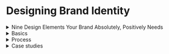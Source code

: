 # Designing Brand Identity

<details>
  <summary>Nine Design Elements Your Brand Absolutely, Positively Needs</summary>

### Logo | Identity
Whether this is a “wordmark” – simply the name of your brand or company in a specific font treatment, or a “lock-up” of a wordmark in combination with a icon that used as a unit.

### Alternate Logos
Possibly a version that works in a square format or one that works in a long horizontal format. ```A brand have up to 2 alternate layouts of their logo for specific usages.``` It is strongly advised not to go overboard here – you don’t want to confuse your customer. If your logo has one or more colors in it, it is also a good idea to have a version that is only black and white.

### Usage Guidelines | Yes/No Rules
You need to have a document created that is a set of instructions illustrating exactly how they are allowed to be used. Can your logo have a drop-shadow added to it? Will you allow people to stretch the logo out vertically? Should they be allowed to fill the letters with a photograph? No “not allowed” rule is too ridiculous to
show. You would be alarmed what people will do to your logo – to be “creative” or to “make it special for just this one use”.

### Fonts
Outline exactly what fonts and sizes are allowed to be used on your brand collateral materials, website, of products. There should be an absolute maximum of four. But ```I suggest you limit it to two fonts: a primary and secondary.``` A main usage font for titles and headlines and a secondary or text body copy font.

### Color Palette
Color is the strongest driver of primal emotional reaction. Don’t go overboard here. ```Four or five colors is all you need for 90% of brands.``` A main brand color, a couple neutral colors, a “pop” or bright color, and a
darker color. (Try Adobe’s Kuler.com, an amazing tool for generating complementary color palettes)

### Pattern +Texture
Having a pattern to use in backgrounds on websites, brochures, banner ads, will come in handy.

### Graphic Elements + Icons
```Designing or choosing a style of icon to be used with your branding materials is an often-overlooked part of brand design.``` The need for iconography has become even more necessary as brands operate more and more in the digital realm. When it comes down to it, people don’t want to read. They want cryptography. They want to be able to navigate with pictures. What will the style of your icons be? Cartoony? Technical? Hand illustrated?One color? The choices you make here will reflect on your brands personality.

### Photography
```Choosing a photographic style to become associated with your brand``` is an opportunity to elevate your brand beyond the competition. You don’t necessarily have to spend tons of money getting everything shot custom for you. But carefully selecting the style of photography and developing guidelines showing how to use them will make your brand stand out from the crowd. It can be as easy as how they are colored. Are they retro and faded? Bright and deeply saturated? Two-toned? Black and white? Is the style amateurish and spontaneous? Polished and posed? Action-packed? You get the idea.

### Usage Examples
Create examples of what your branding, logo, fonts, color, palette, etc. look like when they are actually used. This will give aesthetic guidance to your future design, marketing and advertising partners. Design a mock-up of a few items that illustrate how your brand could appear. Try a T-shirt, signage, a full-page magazine ad, a billboard, delivery truck, Facebook banner. It doesn’t matter whether you actually will be using all of these in real life. It creates a picture of your brand ecosystem. You will be surprised how designing just a few examples will begin to provide a clear idea of how your brand “looks and feels”.

</details>




<details>
  <summary>Basics</summary>

   <details>
    <summary>Brand basics</summary>

   #### What is brand?
   A strong brand stands out in a densely crowded marketplace. People fall in love with brands, trust them, and believe in their superiority.  
   
   #### What is brand identity?
   Brand identity is tangible and appeals to the senses. Brand identity fuels recognition, amplifies differentiation, and makes big ideas and meaning accessible. Brand identity takes disparate elements and unifies them into whole systems.

   #### What is branding?
   Branding is used to build awareness and extend customer loyalty. It requires a mandate from the top and readiness to invest in the future. Branding is about seizing every opportunity to express why people should choose one brand over another. A desire to lead, outpace the competition, and give employees the best tools to reach customers are the reasons why companies leverage branding.

   #### Who are stakeholders?
   Seizing every opportunity to build brand champions requires identifying the constituencies that affect success. Reputation and goodwill extend far beyond a brand’s target customers. Gaining insight into stakeholder characteristics, behavior, needs, and perceptions yields a high return.

   #### Why invest?
   The best identity programs embody and advance the company’s brand by supporting desired perceptions. Identity expresses itself in every touchpoint of the brand and becomes intrinsic to a company’s culture—a constant symbol of its core values and its heritage.

   #### Brand strategy
   Effective brand strategy provides a central, unifying idea around which all behavior, actions, and communications are aligned. It works across products and services, and is effective over time. The best brand strategies are so differentiated and powerful that they deflect the competition. They are easy to talk about, whether you are the CEO or an employee.

   #### Cross cultures
   The best brands pay attention to cultural differences.

   #### Big idea
   A big idea functions as an organizational totem pole around which strategy, behavior, actions, and communications are aligned. These simply worded statements are used internally as a beacon of a distinctive culture and externally as a competitive advantage that helps consumers make choices.

   #### Customer experience
   Consumers are inundated with choices. Brand builders need to think far beyond the point of sale, and use their strategic imagination and business acumen to deliver one-of-a-kind engaging experiences that no other competitor can replicate. 

   #### Brand architecture
   Brand architecture refers to the hierarchy of brands within a single company. It is the interrelationship of the parent company, subsidiary companies, products, and services, and should mirror the marketing strategy. It is important to bring consistency, visual and verbal order, thought, and intention to disparate elements to help a company grow and market more effectively. 

   ### Names
   The right name is timeless, tireless, easy to say and remember; it stands for something, and facilitates brand extensions. Its sound has rhythm. It looks great in the text of an email and in the logo. A wellchosen name is an essential brand asset, as well as a 24/7 workhorse. 

   ### Taglines
   A tagline is a short phrase that captures a company’s brand essence, personality, and positioning, and distinguishes the company from its competitors. Deceptively simple, taglines are not arbitrary. They grow out of an intensive strategic and creative process.

   #### Staying on message
   Stay on message is the brand mantra. The best brands speak with one distinctive voice. On the web, in a tweet, in conversations with a salesperson, in a speech given by the president, ```the company needs to project the same unified message. ```It must be memorable, identifiable, and centered on the customer. 
   </details>


   <details>
   <summary>Brand ideals</summary>

   #### Brand ideals: Overview
   Ideals are essential to a responsible creative process regardless of the size of a company or the nature of a business. These ideals hold true whether the brand identity engagement is launching an entrepreneurial venture, creating a new product or service, repositioning a brand, working on a merger, or creating a retail presence.

   Functional criteria do not get to the heart of brand identity. There are over one million trademarks registered with the U.S. Patent and Trademark Office. The basic question is what makes one better than another and why?

   What are the essential characteristics of the best identities? How do we define the best identities? These ideals are not about a certain aesthetic. Design excellence is a given.

   #### Vision
   Vision requires courage. Big ideas, enterprises, products, and services are sustained by organizations who have the ability to imagine what others cannot see and the tenacity to deliver what they believe is possible. Behind every successful brand are passionate leaders who inspire others to see the future in a new way.

   #### Meaning
   The best brands stand for something: a big idea, a strategic position, a defined set of values, a voice that stands apart. Symbols are vessels for meaning. They become more powerful with frequent use and when people understand what they stand for. They are the fastest form of communication known to man. Meaning is rarely immediate and evolves over time.

   #### Authenticity
   In psychology, authenticity refers to self-knowledge and making decisions that are congruent with that self-knowledge. Organizations who know who they are, and what they stand for, start the identity process from a position of strength. They create brands that are sustainable and genuine. Brand expression must be appropriate to the organization’s unique mission, history, culture, values, and personality.

   #### Coherence
   Whether a customer is using a product, talking to a service representative, or making a purchase on his iPhone, the brand should feel familiar and the experience should have the desired effect. Coherence is the quality that ensures that all the pieces hold together in a way that feels seamless to the customer. It doesn’t need to be rigid and limiting—rather, it is a baseline designed to build trust, foster loyalty, and delight the customer.

   #### Flexibility
   Innovation requires brands to be flexible. No one can say with certainty which new products or services a company might offer in five years. Or for that matter, what devices we will all be using to communicate with one another and how we will be purchasing our worldly goods. Brands that are open to change need to have flexible brand identity systems in place to quickly seize new opportunities in the marketplace.

   #### Commitment
   A brand is an asset that needs to be protected, preserved, and nurtured. Actively managing the asset requires a top down mandate and a bottom up understanding of why it’s important. The best companies provide their employees with tools that make it easy to be a brand champion. Building, protecting, and enhancing the brand requires desire and a disciplined approach to insure its integrity and relevance.

   #### Value
   Creating value is the indisputable goal of most organizations. The quest for sustainability has expanded the value conversation with consumers. Being socially responsible, environmentally conscious, and profitable is the new business model for all brands. A brand is an intangible asset—brand identity, which includes all tangible expression from packaging to websites, upholds that value. 

   #### Differentiation
   Bumper-to-bumper brands clamor for our attention. The world is a noisy place filled with a panoply of choice. Why should consumers choose one brand over others? It is not enough to be different. Brands need to demonstrate their difference and make it easy for customers to understand that difference.

   #### Sustainability
   Brands are messengers of trust. We are all moving at blinding speed and our institutions, technology, science, lifestyles, and vocabulary are in a state of continuous flux. Consumers are reassured by trademarks that are recognizable and familiar. Durability is achieved through a commitment to the equity of a central idea over time, and the capacity to transcend change.  

   </details>


   <details>
   <summary>Brand elements</summary>

   ### Brandmarks
   Designed with an almost infinite variety of shapes and personalities, brandmarks can be assigned to a number of general categories. From literal through symbolic, from word-driven to image-driven, the world of brandmarks expands each day. 

   ### Sequence of cognition
   Brand awareness and recognition are facilitated by a visual identity that is easy to remember and immediately recognizable. Visual identity triggers perceptions and unlocks associations of the brand. Sight, more than any other sense, provides information about the world. 

   ### Wordmarks
   A wordmark is a freestanding word or words. It may be a company name or an acronym. ```The best wordmarks imbue a legible word or words with distinctive font characteristics, and may integrate abstract elements or pictorial elements. ```The distinctive tilted “E” in “Dell” activates and strengthens the one-syllable name. The IBM acronym has transcended enormous technological change in its industry

   ### Letterform marks
   The single letter is frequently used by designers as a distinctive graphic focal point for a brandmark. The letter is always a unique and proprietary design that is infused with significant personality and meaning. The letterform acts as a mnemonic device, and is easy to apply to an app icon.

   ### Pictorial marks
   A pictorial mark uses a literal and recognizable image. The image itself may allude to the name of the company or its mission, or it may be symbolic of a brand attribute. ```The simpler the form, the more difficult it is to draw. The most skillful designers know how to translate and simplify, play with light and shadow, and balance positive and negative space.```

   ### Abstract marks
   ```An abstract mark uses visual form to convey a big idea or a brand attribute. ```These marks, by their nature, can provide strategic ambiguity, and work effectively for large companies with numerous and unrelated divisions. Marks such as Chase’s have survived a series of mergers easily. ```Abstract marks are especially effective for service-based and technology companies; ``````however, they are extremely difficult to design well.```

   #### Emblems
   ```Emblems are trademarks featuring a shape inextricably connected to the name of the organization.``` The elements are never isolated. Emblems look terrific on a package, as a sign, or as an embroidered patch on a uniform. As mobile devices continue to shrink and multi-branding ads with onesixth-inch logos increase, the emblem presents the biggest legibility challenge when miniaturized.

   ### Dynamic marks
   Creativity always finds a way to challenge convention. Historically brand equity has been achieved in part by the frequency and global reach of a single icon, like Apple’s trademark or Nike’s swoosh. As life becomes more complex and more digital, designers have found new ways to express big ideas. This method is dependent on the craft of the designer, as in IBM’s Smarter Planet icons and Google Doodles. Engineers are beginning to partner with creative teams to program the future.

   ### Characters
   It’s alive! A character trademark embodies brand attributes or values. Characters quickly become the stars of advertising campaigns, and the best ones become cultural icons cherished by children and customers alike. Along with their distinctive appearance and personality, many characters have recognizable voices and jingles, enabling them to leap offthe silent shelf space onto your desktop.

   </details>


   <details>
   <summary>Brand dynamics</summary>

   #### Making a difference
   Making a difference has become essential to building a brand. Consumers are shopping their values, and businesses are rethinking their value propositions. The triple bottom line—people, planet, profit—is a new business model that represents a fundamental shift in how businesses measure success. 

   #### Social media
   Social media has become the fastest-growing budget in the marketing arsenal. While there is still much debate about how to measure and manage the ROI on social, one thing is clear: consumers have become active participants in the brand-building process. Retweets work at speeds much faster than the rollout of a global marketing campaign. Everyone has become a player, producer, director, and distributor.

   #### Mobile
   As smartphones and tablets get smarter, more interactive, and more intuitive, desks are being left behind. Devices are our shopping malls, miniuniversities, and spas for our minds. Siri eagerly waits to serve us, while armies of algorithms watch our every move.

   #### Apps 
   These small bits of affordable software have wide ranges of functionality and interactivity. The average smartphone user has 23 apps on her device. Whether you have an iPhone, Droid, or iPad, there are hundreds of thousands of choices.

   #### China
   As brand builders rush into the emerging BRIC markets (Brazil, Russia, India, and China), they most covet China, which represents the largest consumer market in the world and a dynamic economy. However, from a branding perspective, ```China is the most complex by far. Its vast diversity of regional, linguistic, and cultural nuances and its relative newness to branding demand extensive research, native advisors, and local partners.```

   </details>
</details>




<details>
  <summary>Process</summary>

  <details>
   <summary>Process basics</summary>

   #### A process for success
   The brand identity process demands a combination of investigation, strategic thinking, design excellence, and project management skills. It requires an extraordinary amount of patience, an obsession with getting it right, and an ability to synthesize vast amounts of information.

   #### Managing the process
   Pay as much attention to the process as to the content. Michael Hirschhorn Organizational Dynamics Expert Astute project management is critical to achieving the long-term goals of a brand identity project. Responsible project management is the foundation for mutual respect, confidence, and long-term success. The identity process demands a range of skills on both the client side and the identity firm side. It demands leadership and creativity working hand in hand with planning, coordinating, analyzing, understanding, and managing time, resources, and money. In addition to organization and discipline, the process requires patience, enthusiasm, and a laser-like focus on achieving the end goal.

   #### Measuring success
   Brand identity systems are a long-term investment of time, human resources, and capital. Each positive experience with a brand helps build its brand equity and increases the likelihood of repeat purchasing and lifelong customer relationships. A return on investment is achieved, in part, through making it easier and more appealing for the customer to buy, making it easier for the sales force to sell, and being vigilant about the customer experience. Clarity about the brand, a clear process, and smart tools for employees fuel success.

   Decision makers frequently ask, “Why should we make this investment? Can you prove to me that it has a return?” It’s difficult to isolate the impact of a new logo, a better brand architecture, or an integrated marketing communications system. It is critical that companies develop their own measures of success. Those who don’t expect instant results, and think in the cumulative long term, understand the value of incremental change and focus.

   #### Collaboration
   Great outcomes require vision, commitment, and collaboration. Collaboration is not consensus or compromise. It evolves from a thoughtful and genuine focus on problem solving, generating an interdependent, connected approach. It also acknowledges the tension between different viewpoints and different disciplines. Most brand identity projects involve individuals from various departments with different agendas. Even small organizations have silos that stand in the way of achievement. Collaboration requires the ability to suspend judgment, listen carefully, and transcend politics. 

   ```Open source is a new model of collaboration, creativity, and problem solving, now used in product development and brand innovation. It is characterized by open sharing of information for mutual benefit between customers and merchants, creators and end users, employees and volunteers, and competitors. Wikipedia and Linux are the most well-known examples of the open source methodology.```

   #### Decision making
   Decision making requires trusting yourself, your process, and your team. Dr. Barbara Riley Managing Partner, Chambers Group LLC Decision making needs to be an intelligent, engaging process that builds trust and helps organizations make the right choices to build their brands. Most people can recall a scenario in which the wrong decision was made because of either politics or too many decision makers. Experts in the social sciences believe that decisions made by large groups tend to be more conservative and less inspired than decisions made by small groups. Yet organizational development experts may tell you that decision by consensus has the potential to result in higherquality decisions because the organization uses the resources of its members.

   #### Intellectual property
   Intellectual property rights sustain differentiation and protect valuable brand assets. Joshua L. Cohen RatnerPrestia Brands outperform their rivals by establishing a difference that they can express, sustain, and legally protect. The most successful brands stand out prominently in the marketplace in many ways. They can employ—alone or in combination—creative product and packaging designs, improved functionality, and source-identifying symbols like trademarks, logos, names, colors, and even vocal sounds. Consider Levi Strauss’s distinctive jean pocket stitching, Intel’s sonic logo, Tiffany’s robin’s-egg-blue packaging, and Coca-Cola’s iconic bottle design. Whether a distinctive feature appeals to a consumer’s practical needs, or satisfies pure desire, it has long-term value. Intellectual property refers to an intangible asset that is the result of creativity and includes patents, trademarks, or copyrights. Laws governing intellectual property advance various policies.

   ### Design management
   In-house design studios are the future of successful branding because you and the client are one. 

   Julia Hoffmann Creative Director, Advertising and Graphic Design, The Museum of Modern Art An in-house studio becomes indispensable to a brand when knowledge, investment, and pride fuse with vision, creativity, and a mastery of expression.

   Jeffrey Fields Vice President, Global Creative Studio Starbucks Internal creative teams need to seize their insider advantage by using deepknowledge of the brand to leverage their strategic value to the corporation.

   Moira Cullen Senior Director, Global Design The Hershey Company Getting a large, diverse group of people to agree on a single new global identity means the designer has to be a strategist, psychiatrist, diplomat, showman, and even a Svengali.

   Paula Scher Partner Pentagram Increasingly, experienced design directors are joining senior management teams to oversee and build the brand, manage the design group, and identify specialists needed. 

   ```Companies that value design as a core competency tend to bemore successful in their marketing and communications. ```Brand identity programs are usually developed by outside firms who have the right qualifications, experience, time, and staffing. The biggest mistake that external consulting firms and companies make is not including the internal design group in the initial research phase. The internal group has insight into the challenge of making things happen. In addition, successful implementation of the program is dependent on the internal group embracing and implementing the system. The best companies have a rollout program to ensure that all stakeholders across the company understand the parameters and rationale for the new brand identity. The internal team must have ongoing access to the external firm for questions, clarifications, and unforeseen circumstances. The external firm should come in for periodic reviews of new work, as well as participate in annual brand audits to ensure that brand expression remains fresh and relevant to the customer and prospect.

  

  </details>


  <details>
   <summary>Phase 1 Conducting research</summary>

   #### Conducting research: Phase 1 overview
   Brand identity requires business acumen and design thinking. The first priority is to understand the organization: its mission, vision, target markets, corporate culture, competitive advantage, strengths and weaknesses, marketing strategies, and challenges for the future. 

   Answering questions is relatively easy. Asking the right question is more difficult.

   ### Insight
   - ```Designing an identity is a dance between the intuitive and intentional.``` 
   - The greatest challenge of the brand identity process is to realize that you cannot control anything other than your focus and attention. 
   - Trusting the process and keeping the ball in the air will always deliver extraordinary outcomes. 
   - Although research is the business discipline for gathering and interpreting data, ```insight comes from a more personal and intuitive place.```

   #### Market research
   Market research is the gathering, evaluation, and interpretation of data affecting customer preferences for products, services, and brands. New insights about attitudes, awareness, and behavior of prospects and customers often indicate opportunities for future growth. Usability research has finally become more mainstream. 

   #### Usability testing 
   Usability testing is a research tool used by designers, engineers, and marketing teams to develop and refine new and existing products. This method can be extended to any part of the customer experience, purchasing, delivery, and customer service. Unlike other research methods, usability testing relies on “live” customer experiences with a product. Through the careful observation of a handful of typical users, product development teams can acquire immediate feedback on the product’s strengths and weaknesses. By documenting the actual experiences of people using the product, the development team can isolate and remedy any design flaws before releasing it to the market. The benefit of this approach is that it makes the end user’s needs central to the product development process, rather than an afterthought. 

   #### Marketing audit
   Marketing audits are used to methodically examine and analyze all marketing, communications, and identity systems, both existing systems and those out of circulation. To develop a vision for an organization’s brand in the future, you must have a sense of its history. Inevitably, something of worth has been tossed out over time—a tagline, a symbol, a phrase, a point of view—for what seemed to be a good reason at the time. There might be something from the past that should be resuscitated or repurposed. Perhaps a color or a tagline has been in place since the founding of the company. Consider whether this equity should be moved forward. 
   #### Competitive audit 
   Competitive audit examines the competition’s brands, key messages, and identity in the marketplace, from brandmarks and taglines to ads and websites. 

   #### language audit
   Language audit is an intrinsic part of the marketing audit, many companies do not tackle “voice” until after they have designed a new brand identity program. The courageous look at content and design at the same time, revealing the entire spectrum of how language is used. Analyzing the intersection of customer experience, design, and content is an intensive and rigorous endeavor that demands the left brain and right brain to work in tandem.
  

  </details>


  <details>
   <summary>Phase 2 Clarifying strategy</summary>

   Phase 2 involves both methodical examination and strategic imagination. It is about analysis, discovery, synthesis, simplicity, and clarity. This combination of rational thinking and creative intelligence characterizes the best strategies, which go where others have not.

   #### Narrowing the focus
   It is never enough to examine a company’s current business strategy, core values, target markets, competitors, distribution channels, technology, and competitive advantage. It is crucial to stand back and look at the big picture—what are the economic, sociopolitical, global, or social trends that will affect the brand in the future? What are the drivers that have made the company successful in the past? 

   #### Positioning
   Positioning is a process to identify what boldly differentiates a brand in the mind of a customer. Customers are overwhelmed with choices. Positioning has the potential to create new openings in an oversaturated, continually changing marketplace. The best positioning builds on a deep understanding of customer needs and aspirations, the competition, the strengths and weaknesses of a brand, changes in demographics, technology, and trends.

   #### Brand brief
   Documenting fundamental precepts of the brand is the most important task of Phase 2. What seems to most like a blinding flash of the obvious is frequently not. Robust discussions are facilitated by a simple, clear one-page diagram, as opposed to a twenty-page treatise that no one has read or remembers. Getting key decision makers to agree begins the creative process on a solid, shared understanding of the brand. The second objective is to write the creative brief, which is a road map for the creative team. Never write it until the brand brief is approved.

   #### Naming
   Naming is a complex, creative, and iterative process requiring experience in linguistics, marketing, research, and trademark law. Even for the experts, finding a name for today’s company, product, or service that can be legally protected presents a formid able challenge.

   Names need to be judged against positioning goals, performance criteria, and availability within a sector. It is natural to want to fall in love with a name, but the bottom line is that meaning and associations are built over time. Agreement is not easy to achieve, especially when choices seem limited. Contextual testing is smart and helps decision making.

  </details>


  <details>
   <summary>Phase 3 Designing identity</summary>

   The creative design process begins in Phase 3. ```Design is an iterative process that seeks to integrate meaning with form.```  The best designers work at the intersection of strategic imagination, intuition, design excellence, and experience. 

   ### Logotype + signature
   A logotype is a word (or words) in a determined font, which may be standard, modified, or entirely redrawn. Frequently, a logotype is juxtaposed with a symbol in a formal relationship called the signature. Logotypes need to be not only disÂ tinctive, but durable and sustainable. Legibility at various scales and in a range of media is imperative, whether a logotype is silk-screened on the side of a ballpoint pen or illuminated in an external sign twenty stories off the ground.
   ```The best logotypes are a result of careful typographic exploration. Designers consider the attributes of each letterform, as well as the relationships between letterforms.``` In the best logotypes, letterforms may be redrawn, modified, and manipulated in order to express the appropriate personality and positioning of the company. The designer begins his or her process by examining hundreds of typographic variations. Beginning with the basics—for example, whether the name should be set in all caps or caps and lowercase—the designer proceeds to look at classic and modern typefaces, roman and italic variations, and various weights, scales, and combinations. The designer then proceeds to manipulate and customize the logotype. Each decision is driven by visual and performance considerations, as well as by what the typography itself communicates.

   #### Look and feel
   Look and feel is the visual language that makes a system proprietary and immediately recognizable. It also expresses a point of view. This support system of color, imagery, typography, and composition is what makes an entire program cohesive and differentiated. In the best programs, designers create an overall look that resonates in the mind of the customer and rises above the clutter of a visual environment. All elements of a visual language should be intentionally designed to advance the brand strategy, each doing its part and working together as a whole to unify and distinguish.

   ### Color
   ```Color is used to evoke emotion and express personality. It stimulates brand association and accelerates differentiation.```  In the sequence of visual perception, the brain reads color after it registers a shape and before it reads content. Choosing a color for a new identity requires a core understanding of color theory, a clear vision of how the brand needs to be perceived and differentiated, and an ability to master consistency and meaning over a broad range of media. Use color to facilitate recognition and build brand equity. Colors have different connotations in different cultures. Research. Color is affected by various reproduction methods. Test.The designer is the ultimate arbiter for setting color consistency across platforms. Ensuring consistency across applications is frequently a challenge. Remember, most of the world uses a PC. Test. Sixty percent of the decision to buy a product is based on color. You can never know enough about color. Depend on your basic color theory knowledge: warm, cool; values, hues; tints, shades; complementary colors, contrasting colors. Quality insures that the brand identity asset is protected.

   Color brand identity basics While some colors are used to unify an identity, other colors may be used functionally to clarify brand architecture, through differentiating products or business lines. ```Traditionally the primary brand color is assigned to the symbol, and the secondary color is assigned to the logotype, business descriptor, or tagline. ``` Families of color are developed to support a broad range of communications needs. Ensuring optimum reproduction of the brand color is an integral element of standards, and part of the challenge of unifying colors across packaging, printing, signage, and electronic media.

   A signature is the specific and nonnegotiable designed combination of the brandmark and the logotype. The best signatures have specific isolation zones to protect their presence. A company may have numerous signatures, for various business lines or with and without a tagline.

   ### Typography 
   Typography is a core building block of an effective identity program. A unified and coherent company image is not possible without typogÂ raphy that has a unique personality and an inherent legibility. 

   Typography must support the positioning strategy and information hierarchy. Identity program typography needs to be susÂ tainable and not on the curve of a fad.

   Choosing the right font requires a basic knowl edge of the breadth of options and a core understanding of how effective typography functions. Issues of functionality differ dramatically on a form, a pharmaceutical package, a magazine ad, and a website. The typeface needs to be flexible and easy to use, and it must provide a wide range of expression. Clarity and legibility are the drivers.

   #### Animation
   The animated version of an identity is part of the initial concept. Motion must support the essence and meaning of an identity, not trivialize it.

</details>



  <details>
   <summary>Phase 4 Creating touchpoints </summary>

   ### Website
   Websites lead the top of the brand necessity list—no longer enslaved to the desktop, they migrate to wherever the consumer is, on her iPad or her smartphone, to the mall, on a hike, or under her pillow. Websites have made every business a global business accessible by almost anyone anywhere. Engaging content and inviting interfaces have the potential to bring a brand to life. 

   Websites just may be the next best thing to reality, and in some cases they are more efficient, more user friendly, and faster. Think retail. ```The best websites know who their visitors are, and give them a reason to come back again and again.``` Videos have started to populate most websites with storytelling and testimonials. A number of specialists work collaboratively to build a site, including graphic and user experience designers, information architects, developers, content authors, project managers, and usability engineers. Search engine experts have become a critical part of the team in order to get high rankings in search engines.

   ### Favicons
   Favicons are miniaturized storefront signs that give brands an opportunity to attract attention
and stand out from the crowd. They are the
16x16 pixel icons located in a web browser’s
address bar. If companies don’t have a favicon,
the browser’s generic default icon will be next
to the URL. Favicons are also visible next to
the web page’s name in a web user’s list of
bookmarks.
Favicons need to work within the extreme size
constraints of the web address bar. One would
think that telegraphing a unique identity in such
a small, low-res space would be impossible. It’s
not. The simplest, boldest forms are immediately
recognizable. Amazing.
  

  </details>

  

</details>




<details>
  <summary>Case studies</summary>

  #### - ["Designing Brand Identity" by Alina Wheeler P223~P325](https://laithaljunaidy.com/books/assets/files/Designing_Brand_Identity.pdf)
  

</details>
